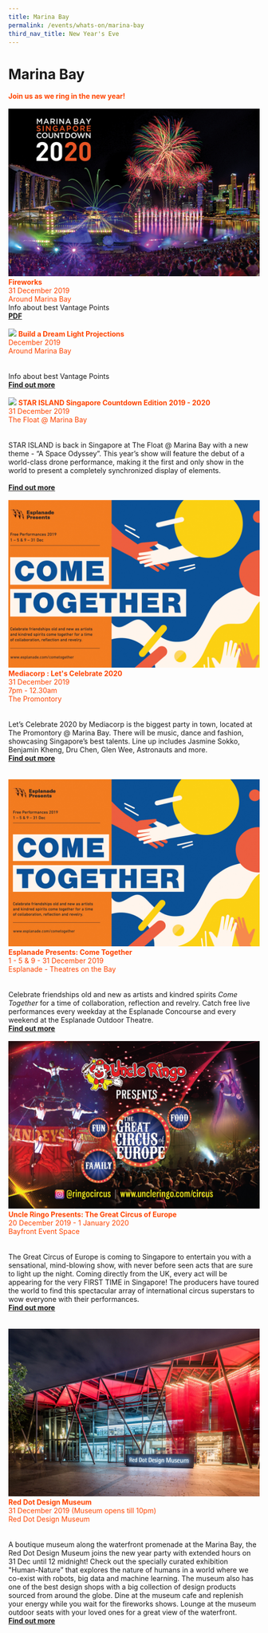 ```yaml
---
title: Marina Bay
permalink: /events/whats-on/marina-bay
third_nav_title: New Year's Eve
---
```


# Marina Bay
<font color="orangered"><b>Join us as we ring in the new year!</b></font>
<br>
      <br>
    <a href="https://www.gardensbythebay.com.sg/"> <img src="/images/MBSC2020KV.jpg" /></a>
      <font color="orangered"><b>Fireworks</b></font>
      <font color="orangered"><br>31 December 2019</font>
      <font color="orangered"><br> Around Marina Bay </font>
      <br>Info about best Vantage Points
      <font color="orangered"><b><br><a href="https://ura-mbsc2020-staging.netlify.com/news/press-releases/files/Random_test_to_check_for_MBSC_Press_Release.pdf">PDF</a></b></font>
      <br>
      <br>
     <a href="https://www.gardensbythebay.com.sg/"> <img src="/images/" /></a>
      <font color="orangered"><b>Build a Dream Light Projections</b></font>
      <font color="orangered"><br>December 2019</font>
      <font color="orangered"><br> Around Marina Bay </font>
      <br>  
      <br>Info about best Vantage Points
      <font color="orangered"><b><br><a href="https://www.gardensbythebay.com.sg/">Find out more</a></b></font>
      <br>
      <br>
     <a href="www.christmaswonderland.sg"> <img src="/images/" /></a>
      <font color="orangered"><b>STAR ISLAND Singapore Countdown Edition 2019 - 2020</b></font>
      <font color="orangered"><br>31 December 2019</font>
      <font color="orangered"><br> The Float @ Marina Bay </font>
      <br>  
      <br>STAR ISLAND is back in Singapore at The Float @ Marina Bay with a new theme - “A Space Odyssey”. This year’s show will feature the debut of a world-class drone performance, making it the first and only show in the world to present a completely synchronized display of elements.
      <br>
      <font color="orangered"><b><br><a href="https://star-island.sg/">Find out more</a></b></font>
      <br>
      <br>
     <a href="https://www.esplanade.com/festivals-and-series/come-together/2019"> <img src="/images/Esplanade_Presents_Come_Together.jpg" /></a>
      <font color="orangered"><b>Mediacorp : Let's Celebrate 2020</b></font>
      <font color="orangered"><br>31 December 2019</font>
      <font color="orangered"><br>7pm - 12.30am</font>
      <font color="orangered"><br> The Promontory </font>
      <br>  
      <br>Let’s Celebrate 2020 by Mediacorp is the biggest party in town, located at The Promontory @ Marina Bay. There will be music, dance and fashion, showcasing Singapore’s best talents. Line up includes Jasmine Sokko, Benjamin Kheng, Dru Chen, Glen Wee, Astronauts and more.
      <font color="orangered"><b><br><a href="toggle.sg/letscelebrate2020">Find out more</a></b></font>
      <br>
      <br>      
     <a href="www.esplanade.com/voices"> <img src="/images/EsplanadePresentsComeTogether(M).jpg" /></a>
      <font color="orangered"><b>Esplanade Presents: Come Together</b></font>
      <font color="orangered"><br>1 - 5 & 9 - 31 December 2019</font>
      <font color="orangered"><br> Esplanade - Theatres on the Bay </font>
      <br>  
      <br>Celebrate friendships old and new as artists and kindred spirits  <em>Come Together</em>  for a time of collaboration, reflection and revelry. Catch free live performances every weekday at the Esplanade Concourse and every weekend at the Esplanade Outdoor Theatre.
      <font color="orangered"><b><br><a href="https://www.esplanade.com/festivals-and-series/come-together/2019">Find out more</a></b></font>
      <br>
      <br>
     <a href="https://www.gardensbythebay.com.sg/"> <img src="/images/UncleRingoGCE.jpg" /></a>
      <font color="orangered"><b>Uncle Ringo Presents: The Great Circus of Europe</b></font>
      <font color="orangered"><br>20 December 2019 - 1 January 2020</font>
      <font color="orangered"><br> Bayfront Event Space </font>
      <br>  
      <br>The Great Circus of Europe is coming to Singapore to entertain you with a sensational, mind-blowing show, with never before seen acts that are sure to light up the night. Coming directly from the UK, every act will be appearing for the very FIRST TIME in Singapore! The producers have toured the world to find this spectacular array of international circus superstars to wow everyone with their performances.
      <font color="orangered"><b><br><a href="https://www.gardensbythebay.com.sg/">Find out more</a></b></font>
      <br>
      <br>      
    <a href="https://www.gardensbythebay.com.sg/"> <img src="/images/RedDot.jpg" /></a>
      <font color="orangered"><b>Red Dot Design Museum</b></font>
      <font color="orangered"><br>31 December 2019 (Museum opens till 10pm)</font>
      <font color="orangered"><br> Red Dot Design Museum </font>
      <br>  
      <br> A boutique museum along the waterfront promenade at the Marina Bay, the Red Dot Design Museum joins the new year party with extended hours on 31 Dec until 12 midnight! Check out the specially curated exhibition "Human-Nature” that explores the nature of humans in a world where we co-exist with robots, big data and machine learning. The museum also has one of the best design shops with a big collection of design products sourced from around the globe. Dine at the museum cafe and replenish your energy while you wait for the fireworks shows. Lounge at the museum outdoor seats with your loved ones for a great view of the waterfront. 
      <font color="orangered"><b><br><a href="https://www.gardensbythebay.com.sg/">Find out more</a></b></font>
      <br>
